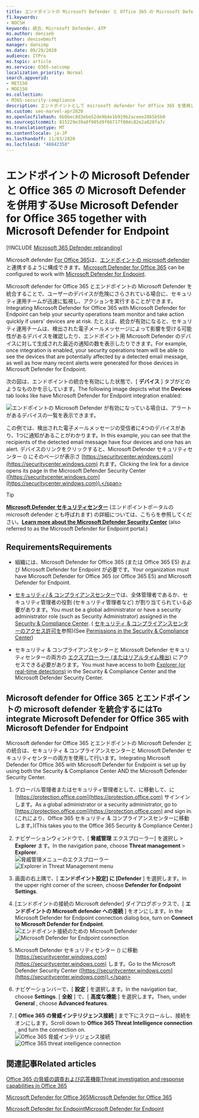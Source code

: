 ```yaml
---
title: エンドポイントの Microsoft Defender と Office 365 の Microsoft Defender を併用する
f1.keywords:
- NOCSH
keywords: 統合、Microsoft Defender、ATP
ms.author: deniseb
author: denisebmsft
manager: dansimp
ms.date: 09/29/2020
audience: ITPro
ms.topic: article
ms.service: O365-seccomp
localization_priority: Normal
search.appverid:
- MET150
- MOE150
ms.collection:
- M365-security-compliance
description: エンドポイントとして microsoft defender for Office 365 を使用して、デバイスや電子メールコンテンツに対する脅威に関する詳細な情報を取得します。
ms.custom: seo-marvel-apr2020
ms.openlocfilehash: 6b8bec8d3ebe52de9b4e1b919b2aceee20b5b5b0
ms.sourcegitcommit: 815229e39a0f905d9f06717f00dc82e2a028fa7c
ms.translationtype: MT
ms.contentlocale: ja-JP
ms.lasthandoff: 11/03/2020
ms.locfileid: "48842358"
---
```

# <a name="use-microsoft-defender-for-office-365-together-with-microsoft-defender-for-endpoint"></a><span data-ttu-id="ecb21-104">エンドポイントの Microsoft Defender と Office 365 の Microsoft Defender を併用する</span><span class="sxs-lookup"><span data-stu-id="ecb21-104">Use Microsoft Defender for Office 365 together with Microsoft Defender for Endpoint</span></span>

[!INCLUDE [Microsoft 365 Defender rebranding](../includes/microsoft-defender-for-office.md)]


<span data-ttu-id="ecb21-105">Microsoft defender [For Office 365](https://docs.microsoft.com/microsoft-365/security/office-365-security/office-365-atp?view=o365-worldwide)は、[エンドポイントの microsoft defender](https://docs.microsoft.com/windows/security/threat-protection)と連携するように構成できます。</span><span class="sxs-lookup"><span data-stu-id="ecb21-105">[Microsoft Defender for Office 365](https://docs.microsoft.com/microsoft-365/security/office-365-security/office-365-atp?view=o365-worldwide) can be configured to work with [Microsoft Defender for Endpoint](https://docs.microsoft.com/windows/security/threat-protection).</span></span>

<span data-ttu-id="ecb21-106">Microsoft defender for Office 365 とエンドポイントの Microsoft Defender を統合することで、ユーザーのデバイスが危険にさらされている場合に、セキュリティ運用チームが迅速に監視し、アクションを実行することができます。</span><span class="sxs-lookup"><span data-stu-id="ecb21-106">Integrating Microsoft Defender for Office 365 with Microsoft Defender for Endpoint can help your security operations team monitor and take action quickly if users' devices are at risk.</span></span> <span data-ttu-id="ecb21-107">たとえば、統合が有効になると、セキュリティ運用チームは、検出された電子メールメッセージによって影響を受ける可能性があるデバイスを確認したり、エンドポイント用 Microsoft Defender のデバイスに対して生成された最近の通知の数を表示したりできます。</span><span class="sxs-lookup"><span data-stu-id="ecb21-107">For example, once integration is enabled, your security operations team will be able to see the devices that are potentially affected by a detected email message, as well as how many recent alerts were generated for those devices in Microsoft Defender for Endpoint.</span></span> 

<span data-ttu-id="ecb21-108">次の図は、エンドポイントの統合を有効にした状態で、[ **デバイス** ] タブがどのようなものかを示しています。</span><span class="sxs-lookup"><span data-stu-id="ecb21-108">The following image depicts what the **Devices** tab looks like have Microsoft Defender for Endpoint integration enabled:</span></span>
  
![エンドポイントの Microsoft Defender が有効になっている場合は、アラートがあるデバイスの一覧を表示できます。](../../media/fec928ea-8f0c-44d7-80b9-a2e0a8cd4e89.PNG)
  
<span data-ttu-id="ecb21-110">この例では、検出された電子メールメッセージの受信者に4つのデバイスがあり、1つに通知があることがわかります。</span><span class="sxs-lookup"><span data-stu-id="ecb21-110">In this example, you can see that the recipients of the detected email message have four devices and one has an alert.</span></span> <span data-ttu-id="ecb21-111">デバイスのリンクをクリックすると、Microsoft Defender セキュリティセンター () にそのページが表示さ [https://securitycenter.windows.com](https://securitycenter.windows.com) れます。</span><span class="sxs-lookup"><span data-stu-id="ecb21-111">Clicking the link for a device opens its page in the Microsoft Defender Security Center ([https://securitycenter.windows.com](https://securitycenter.windows.com)).</span></span>

> [!TIP]
> <span data-ttu-id="ecb21-112">**[Microsoft Defender セキュリティセンター](https://docs.microsoft.com/windows/security/threat-protection/microsoft-defender-atp/use)** (エンドポイントポータルの microsoft defender とも呼ばれます) の詳細については、こちらを参照してください。</span><span class="sxs-lookup"><span data-stu-id="ecb21-112">**[Learn more about the Microsoft Defender Security Center](https://docs.microsoft.com/windows/security/threat-protection/microsoft-defender-atp/use)** (also referred to as the Microsoft Defender for Endpoint portal.)</span></span>
  
## <a name="requirements"></a><span data-ttu-id="ecb21-113">Requirements</span><span class="sxs-lookup"><span data-stu-id="ecb21-113">Requirements</span></span>

- <span data-ttu-id="ecb21-114">組織には、Microsoft Defender for Office 365 (または Office 365 E5) および Microsoft Defender for Endpoint が必要です。</span><span class="sxs-lookup"><span data-stu-id="ecb21-114">Your organization must have Microsoft Defender for Office 365 (or Office 365 E5) and Microsoft Defender for Endpoint.</span></span>
    
- <span data-ttu-id="ecb21-115">[セキュリティ/ &amp; コンプライアンスセンター](https://protection.office.com)では、全体管理者であるか、セキュリティ管理者の役割 (セキュリティ管理者など) が割り当てられている必要があります。</span><span class="sxs-lookup"><span data-stu-id="ecb21-115">You must be a global administrator or have a security administrator role (such as Security Administrator) assigned in the [Security &amp; Compliance Center](https://protection.office.com).</span></span> <span data-ttu-id="ecb21-116">( [セキュリティ &amp; コンプライアンスセンターのアクセス許可を](permissions-in-the-security-and-compliance-center.md)参照)</span><span class="sxs-lookup"><span data-stu-id="ecb21-116">(See [Permissions in the Security &amp; Compliance Center](permissions-in-the-security-and-compliance-center.md))</span></span>
    
- <span data-ttu-id="ecb21-117">セキュリティ & コンプライアンスセンターと Microsoft Defender セキュリティセンターの両方の [エクスプローラー (またはリアルタイム検出)](threat-explorer.md) にアクセスできる必要があります。</span><span class="sxs-lookup"><span data-stu-id="ecb21-117">You must have access to both [Explorer (or real-time detections)](threat-explorer.md) in the Security & Compliance Center and the Microsoft Defender Security Center.</span></span>
    
## <a name="to-integrate-microsoft-defender-for-office-365-with-microsoft-defender-for-endpoint"></a><span data-ttu-id="ecb21-118">Microsoft defender for Office 365 とエンドポイントの microsoft defender を統合するには</span><span class="sxs-lookup"><span data-stu-id="ecb21-118">To integrate Microsoft Defender for Office 365 with Microsoft Defender for Endpoint</span></span>

<span data-ttu-id="ecb21-119">Microsoft defender for Office 365 とエンドポイントの Microsoft Defender との統合は、セキュリティ & コンプライアンスセンターと Microsoft Defender セキュリティセンターの両方を使用して行います。</span><span class="sxs-lookup"><span data-stu-id="ecb21-119">Integrating Microsoft Defender for Office 365 with Microsoft Defender for Endpoint is set up by using both the Security & Compliance Center AND the Microsoft Defender Security Center.</span></span>
  
1. <span data-ttu-id="ecb21-120">グローバル管理者またはセキュリティ管理者として、に移動して、に [https://protection.office.com](https://protection.office.com) サインインします。</span><span class="sxs-lookup"><span data-stu-id="ecb21-120">As a global administrator or a security administrator, go to [https://protection.office.com](https://protection.office.com) and sign in.</span></span> <span data-ttu-id="ecb21-121">(これにより、Office 365 セキュリティ & コンプライアンスセンターに移動します。)</span><span class="sxs-lookup"><span data-stu-id="ecb21-121">(This takes you to the Office 365 Security & Compliance Center.)</span></span>
    
2. <span data-ttu-id="ecb21-122">ナビゲーションウィンドウで、[ **脅威管理** エクスプローラー] を選択し  >  **Explorer** ます。</span><span class="sxs-lookup"><span data-stu-id="ecb21-122">In the navigation pane, choose **Threat management** > **Explorer**.</span></span><br><span data-ttu-id="ecb21-123">![脅威管理メニューのエクスプローラー](../../media/ThreatMgmt-Explorer-nav.png)</span><span class="sxs-lookup"><span data-stu-id="ecb21-123">![Explorer in Threat Management menu](../../media/ThreatMgmt-Explorer-nav.png)</span></span><br>
    
3. <span data-ttu-id="ecb21-124">画面の右上隅で、[ **エンドポイント設定] に [Defender** ] を選択します。</span><span class="sxs-lookup"><span data-stu-id="ecb21-124">In the upper right corner of the screen, choose **Defender for Endpoint Settings**.</span></span>
    
4. <span data-ttu-id="ecb21-125">[エンドポイントの接続の Microsoft defender] ダイアログボックスで、[ **エンドポイントの Microsoft defender への接続** ] をオンにします。</span><span class="sxs-lookup"><span data-stu-id="ecb21-125">In the Microsoft Defender for Endpoint connection dialog box, turn on **Connect to Microsoft Defender for Endpoint**.</span></span><br><span data-ttu-id="ecb21-126">![エンドポイント接続のための Microsoft Defender](../../media/Explorer-WDATPConnection-dialog.png)</span><span class="sxs-lookup"><span data-stu-id="ecb21-126">![Microsoft Defender for Endpoint connection](../../media/Explorer-WDATPConnection-dialog.png)</span></span><br>
    
5. <span data-ttu-id="ecb21-127">Microsoft Defender セキュリティセンター () に移動 [https://securitycenter.windows.com](https://securitycenter.windows.com) します。</span><span class="sxs-lookup"><span data-stu-id="ecb21-127">Go to the Microsoft Defender Security Center ([https://securitycenter.windows.com](https://securitycenter.windows.com)).</span></span>

6. <span data-ttu-id="ecb21-128">ナビゲーションバーで、[ **設定** ] を選択します。</span><span class="sxs-lookup"><span data-stu-id="ecb21-128">In the navigation bar, choose **Settings**.</span></span> <span data-ttu-id="ecb21-129">[ **全般** ] で、[ **高度な機能** ] を選択します。</span><span class="sxs-lookup"><span data-stu-id="ecb21-129">Then, under **General** , choose **Advanced features**.</span></span>

7. <span data-ttu-id="ecb21-130">[ **Office 365 の脅威インテリジェンス接続** ] まで下にスクロールし、接続をオンにします。</span><span class="sxs-lookup"><span data-stu-id="ecb21-130">Scroll down to **Office 365 Threat Intelligence connection** , and turn the connection on.</span></span><br/><span data-ttu-id="ecb21-131">![Office 365 脅威インテリジェンス接続](../../media/mdatp-oatptoggle.png)</span><span class="sxs-lookup"><span data-stu-id="ecb21-131">![Office 365 threat intelligence connection](../../media/mdatp-oatptoggle.png)</span></span><br>

## <a name="related-articles"></a><span data-ttu-id="ecb21-132">関連記事</span><span class="sxs-lookup"><span data-stu-id="ecb21-132">Related articles</span></span>

[<span data-ttu-id="ecb21-133">Office 365 の脅威の調査および応答機能</span><span class="sxs-lookup"><span data-stu-id="ecb21-133">Threat investigation and response capabilities in Office 365</span></span>](office-365-ti.md)
  
[<span data-ttu-id="ecb21-134">Microsoft Defender for Office 365</span><span class="sxs-lookup"><span data-stu-id="ecb21-134">Microsoft Defender for Office 365</span></span>](office-365-atp.md)
  
[<span data-ttu-id="ecb21-135">Microsoft Defender for Endpoint</span><span class="sxs-lookup"><span data-stu-id="ecb21-135">Microsoft Defender for Endpoint</span></span>](https://docs.microsoft.com/windows/security/threat-protection)
